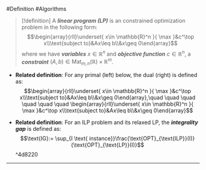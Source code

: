 #Definition #Algorithms 

> [!definition]
> A ***linear program (LP)*** is an constrained optimization problem in the following form: 
> $$\begin{array}{rll}\underset{ x\in \mathbb{R}^n }{ \max }&c^\top x\\\text{subject to}&Ax\leq b\\&x\geq 0\end{array}$$
> where we have ***variables*** $x\in \mathbb{R}^n$ and ***objective function*** $c\in \mathbb{R}^n$, a ***constraint*** $(A,b)\in \text{Mat}_{m,n}(\mathbb{R})\times \mathbb{R}^m$. 
- **Related definition**: For any primal (left) below, the dual (right) is defined as: $$\begin{array}{rll}\underset{ x\in \mathbb{R}^n }{ \max }&c^\top x\\\text{subject to}&Ax\leq b\\&x\geq 0\end{array},\quad \quad \quad \quad \quad \quad \begin{array}{rll}\underset{ x\in \mathbb{R}^n }{ \max }&c^\top x\\\text{subject to}&Ax\leq b\\&x\geq 0\end{array}$$

- **Related definition**: For an ILP problem and its relaxed LP, the ***integrality gap*** is defined as: $$\text{IG}:= \sup_{I \text{ instance}}\frac{\text{OPT}_{\text{ILP}}(I)}{\text{OPT}_{\text{LP}}(I)}$$ ^4d8220
---
